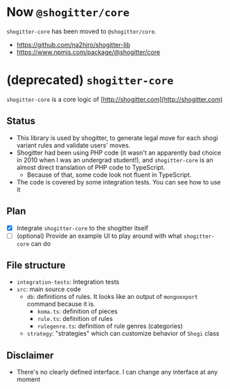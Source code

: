 # Now `@shogitter/core`

`shogitter-core` has been moved to `@shogitter/core`.

- https://github.com/na2hiro/shogitter-lib
- https://www.npmjs.com/package/@shogitter/core

# (deprecated) `shogitter-core`

`shogitter-core` is a core logic of [http://shogitter.com](http://shogitter.com)

## Status

- This library is used by shogitter, to generate legal move for each shogi variant rules and validate users' moves.
- Shogitter had been using PHP code (it wasn't an apparently bad choice in 2010 when I was an undergrad student!), and `shogitter-core` is an almost direct translation of PHP code to TypeScript.
  - Because of that, some code look not fluent in TypeScript.
- The code is covered by some integration tests. You can see how to use it

## Plan

- [x] Integrate `shogitter-core` to the shogitter itself
- [ ] (optional) Provide an example UI to play around with what `shogitter-core` can do

## File structure

- `integration-tests`: Integration tests
- `src`: main source code
  - `db`: definitions of rules. It looks like an output of `mongoexport` command because it is.
    - `koma.ts`: definition of pieces
    - `rule.ts`: definition of rules
    - `rulegenre.ts`: definition of rule genres (categories)
  - `strategy`: "strategies" which can customize behavior of `Shogi` class

## Disclaimer

- There's no clearly defined interface. I can change any interface at any moment
